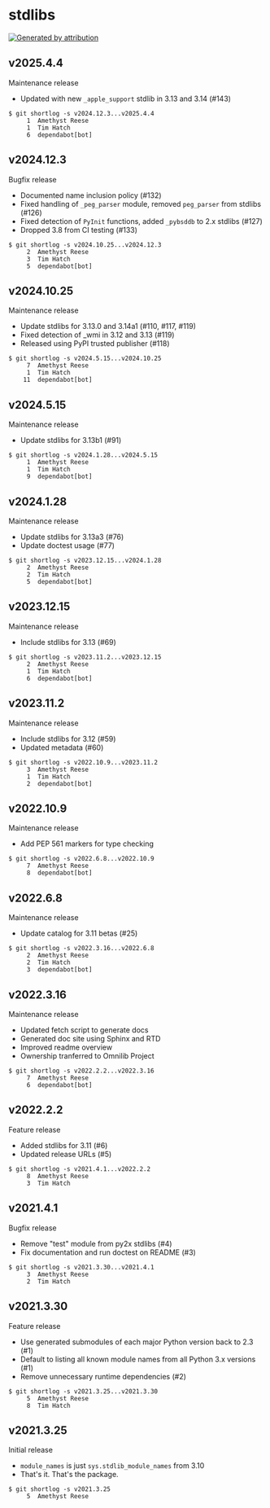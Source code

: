stdlibs
=======

[![Generated by attribution][attribution-badge]][attribution-url]


v2025.4.4
---------

Maintenance release

- Updated with new `_apple_support` stdlib in 3.13 and 3.14 (#143)

```text
$ git shortlog -s v2024.12.3...v2025.4.4
     1	Amethyst Reese
     1	Tim Hatch
     6	dependabot[bot]
```


v2024.12.3
----------

Bugfix release

- Documented name inclusion policy (#132)
- Fixed handling of `_peg_parser` module, removed `peg_parser` from stdlibs (#126)
- Fixed detection of `PyInit` functions, added `_pybsddb` to 2.x stdlibs (#127)
- Dropped 3.8 from CI testing (#133)

```text
$ git shortlog -s v2024.10.25...v2024.12.3
     2	Amethyst Reese
     3	Tim Hatch
     5	dependabot[bot]
```


v2024.10.25
-----------

Maintenance release

- Update stdlibs for 3.13.0 and 3.14a1 (#110, #117, #119)
- Fixed detection of _wmi in 3.12 and 3.13 (#119)
- Released using PyPI trusted publisher (#118)

```text
$ git shortlog -s v2024.5.15...v2024.10.25
     7	Amethyst Reese
     1	Tim Hatch
    11	dependabot[bot]
```


v2024.5.15
----------

Maintenance release

- Update stdlibs for 3.13b1 (#91)

```text
$ git shortlog -s v2024.1.28...v2024.5.15
     1	Amethyst Reese
     1	Tim Hatch
     9	dependabot[bot]
```


v2024.1.28
----------

Maintenance release

- Update stdlibs for 3.13a3 (#76)
- Update doctest usage (#77)

```text
$ git shortlog -s v2023.12.15...v2024.1.28
     2	Amethyst Reese
     2	Tim Hatch
     5	dependabot[bot]
```


v2023.12.15
-----------

Maintenance release

- Include stdlibs for 3.13 (#69)

```text
$ git shortlog -s v2023.11.2...v2023.12.15
     2	Amethyst Reese
     1	Tim Hatch
     6	dependabot[bot]
```


v2023.11.2
----------

Maintenance release

- Include stdlibs for 3.12 (#59)
- Updated metadata (#60)

```text
$ git shortlog -s v2022.10.9...v2023.11.2
     3	Amethyst Reese
     1	Tim Hatch
     2	dependabot[bot]
```


v2022.10.9
----------

Maintenance release

- Add PEP 561 markers for type checking

```text
$ git shortlog -s v2022.6.8...v2022.10.9
     7	Amethyst Reese
     8	dependabot[bot]
```


v2022.6.8
---------

Maintenance release

- Update catalog for 3.11 betas (#25)

```text
$ git shortlog -s v2022.3.16...v2022.6.8
     2	Amethyst Reese
     2	Tim Hatch
     3	dependabot[bot]
```


v2022.3.16
----------

Maintenance release

* Updated fetch script to generate docs
* Generated doc site using Sphinx and RTD
* Improved readme overview
* Ownership tranferred to Omnilib Project

```text
$ git shortlog -s v2022.2.2...v2022.3.16
     7	Amethyst Reese
     6	dependabot[bot]
```


v2022.2.2
---------

Feature release

- Added stdlibs for 3.11 (#6)
- Updated release URLs (#5)

```text
$ git shortlog -s v2021.4.1...v2022.2.2
     8	Amethyst Reese
     3	Tim Hatch
```


v2021.4.1
---------

Bugfix release

* Remove "test" module from py2x stdlibs (#4)
* Fix documentation and run doctest on README (#3)

```text
$ git shortlog -s v2021.3.30...v2021.4.1
     3	Amethyst Reese
     2	Tim Hatch
```


v2021.3.30
----------

Feature release

* Use generated submodules of each major Python version back to 2.3 (#1)
* Default to listing all known module names from all Python 3.x versions (#1)
* Remove unnecessary runtime dependencies (#2)

```text
$ git shortlog -s v2021.3.25...v2021.3.30
     5	Amethyst Reese
     8	Tim Hatch
```


v2021.3.25
----------

Initial release

* `module_names` is just `sys.stdlib_module_names` from 3.10
* That's it. That's the package.

```text
$ git shortlog -s v2021.3.25
     5	Amethyst Reese
```

[attribution-badge]:
    https://img.shields.io/badge/generated%20by-attribution-informational
[attribution-url]: https://attribution.omnilib.dev
